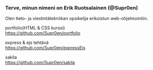 ### Terve, minun nimeni on Erik Ruotsalainen (@Supr0en)

Olen tieto- ja viestintätekniikan opsikelija erikoistun web-ohjelmointiin.

portfolio(HTML & CSS kurssi)
<br>
https://github.com/Supr0en/portfolio

express & ejs tehtävä
<br>
https://github.com/Supr0en/expressEjs

sakila
<br>
https://github.com/Supr0en/sakila
